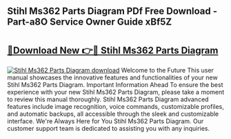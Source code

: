 ## Stihl Ms362 Parts Diagram PDf Free Download - Part-a8O Service Owner Guide xBf5Z

# <h2><a href="http://dfpr6iw.blite.top/?on=Stihl+Ms362+Parts+Diagram">🔗Download New 👉🔴 Stihl Ms362 Parts Diagram</a></h2>

[![Stihl Ms362 Parts Diagram download](https://i.imgur.com/lujVjoI.png)](http://dfpr6iw.blite.top/?on=Stihl+Ms362+Parts+Diagram)
Welcome to the Future This user manual showcases the innovative features and functionalities of your new Stihl Ms362 Parts Diagram. Important Information Ahead To ensure the best experience with your new Stihl Ms362 Parts Diagram, please take a moment to review this manual thoroughly. Stihl Ms362 Parts Diagram advanced features include image recognition, voice commands, customizable profiles, and automatic backups, all accessible through the sleek and customizable interface. We're Always Here for You Stihl Ms362 Parts Diagram. Our customer support team is dedicated to assisting you with any inquiries.
